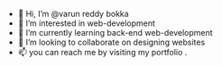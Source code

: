 - 👋 Hi, I’m @varun reddy bokka
- 👀 I’m interested in web-development
- 🌱 I’m currently learning back-end web-development
- 💞️ I’m looking to collaborate on designing websites
- 📫 you can reach me by visiting my portfolio . 

<!---
varunreddy1024/varunreddy1024 is a ✨ special ✨ repository because its `README.md` (this file) appears on your GitHub profile.
You can click the Preview link to take a look at your changes.
--->
